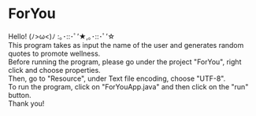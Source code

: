 # ForYou 
Hello! (ﾉ>ω<)ﾉ :｡･::･ﾟ’★,｡･::･ﾟ’☆ <br />
This program takes as input the name of the user and generates random quotes to promote wellness.<br />
Before running the program, please go under the project "ForYou", right click and choose properties. <br />
Then, go to "Resource", under Text file encoding, choose "UTF-8". <br />
To run the program, click on "ForYouApp.java" and then click on the "run" button. <br />
Thank you! 


